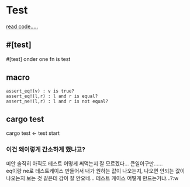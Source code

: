 # Test
[read code.....](/12.Test/src/lib.rs)

## #[test]
#[test] onder one fn is test

## macro
    assert_eq!(v) : v is true?
    assert_eq!(l,r) : l and r is equal?
    assert_ne!(l,r) : l and r is not equal?

## cargo test
cargo test <- test start

### 이건 왜이렇게 간소하게 했냐고?
미안 솔직히 아직도 테스트 어떻게 써먹는지 잘 모르겠다... 큰일이구만......  
eq이랑 ne로 테스트케이스 만들어서 내가 원하는 값이 나오는지, 나오면 안되는 값이 나오는지 보는 것 같은데 감이 잘 안오네... 테스트 케이스 어떻게 만드는거냐...?:w